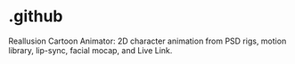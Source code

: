 # .github
Reallusion Cartoon Animator: 2D character animation from PSD rigs, motion library, lip-sync, facial mocap, and Live Link.
